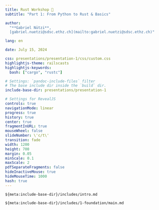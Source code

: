 ```yaml
---
title: Rust Workshop 🦀
subtitle: "Part 1: From Python to Rust & Basics"

author:
  "**Gabriel Nützi**,
  [gabriel.nuetzi@sdsc.ethz.ch](mailto:gabriel.nuetzi@sdsc.ethz.ch)"

lang: en

date: July 15, 2024

css: presentations/presentation-1/css/custom.css
highlightjs-theme: railscasts
highlightjs-keywords:
  bash: ["cargo", "rustc"]

# Settings: `pandoc-include-files` filter
# The base include dir inside the `build` dir.
include-base-dir: presentations/presentation-1

# Settings for RevealJS
controls: true
navigationMode: linear
progress: true
history: true
center: true
fragmentInURL: true
mouseWheel: false
slideNumber: \'c/t\'
transition: fade
width: 1200
height: 700
margin: 0.05
minScale: 0.1
maxScale: 2
pdfSeparateFragments: false
hideInactiveMouse: true
hideMouseTime: 1000
hash: true
---
```


<!-- markdownlint-disable-file MD034 MD033 MD001 MD024 MD026 -->

```{.include}
${meta:include-base-dir}/includes/intro.md
```

```{.include}
${meta:include-base-dir}/includes/1-foundation/main.md
```
